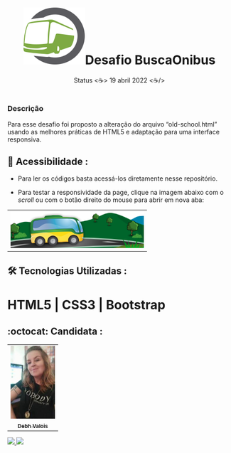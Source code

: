 <h1 align="center">
  <img alt="logotipo da empresa" title="desafio" src="./img/logo.png"/>Desafio BuscaOnibus
</h1>
<p align="center"> Status <☕> 19 abril 2022 <☕/></p>

# 
### Descrição
Para esse desafio foi proposto a alteração do arquivo “old-school.html” usando as melhores práticas de HTML5 e adaptação para uma interface responsiva.
## 📁 Acessibilidade :
- Para ler os códigos basta acessá-los diretamente nesse repositório.     

- Para testar a responsividade da page, clique na imagem abaixo com o *scroll* ou com o botão direito do mouse para abrir em nova aba:

<table align="center">
  <tr>
    <td>
      <a href="https://debhvalois.github.io/desafio-busca-onibus/" alt="Page" target="_blank">
        <img src="./img/imageReadme.png" width="300px" alt=""/>
      </a>
    </td>
  </tr>
</table>

## :hammer_and_wrench: Tecnologias Utilizadas :
# HTML5 | CSS3 | Bootstrap
## :octocat: Candidata : 
<table>
  <tr>
    <td align="center">
      <a href="#">
        <img src="./img/autora.jpeg" width="100px" alt="Retrato"/><br>
        <sub>
          <b>Debh Valois</b>
        </sub>
      </a>
    </td>
  </tr>
</table>
<a href="https://www.linkedin.com/in/debhvaloispsy/" alt="LinkedIn" target="_blank">
<img src="https://img.shields.io/badge/LinkedIn-%230077B5.svg?&style=flat-square&logo=linkedin&logoColor=white">
</a>
<a href="https://wa.me/message/ONHPRA62USWYK1" alt="WhatsApp" target="_blank">
<img src="https://img.shields.io/badge/-WhatsApp-25d366?style=flat-square&labelColor=25d366&logo=whatsapp&logoColor=white&link=https://wa.me/5584981430120">
</a>